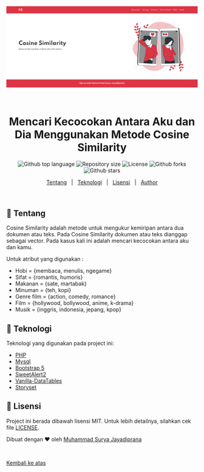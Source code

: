 <div align="center" id="top"> 
  <img src="screenshot/ss.png" alt="Cosine" />

  &#xa0;

  <!-- <a href="https://cosine.netlify.app">Demo</a> -->
</div>

<h1 align="center">Mencari Kecocokan Antara Aku dan Dia Menggunakan Metode Cosine Similarity</h1>

<p align="center">
  <img alt="Github top language" src="https://img.shields.io/github/languages/top/suryamsj/cosine?color=56BEB8">

  <img alt="Repository size" src="https://img.shields.io/github/repo-size/suryamsj/cosine?color=56BEB8">

  <img alt="License" src="https://img.shields.io/github/license/suryamsj/cosine?color=56BEB8">

  <img alt="Github forks" src="https://img.shields.io/github/forks/suryamsj/cosine?color=56BEB8" />

  <img alt="Github stars" src="https://img.shields.io/github/stars/suryamsj/cosine?color=56BEB8" />
</p>

<p align="center">
  <a href="#dart-tentang">Tentang</a> &#xa0; | &#xa0; 
  <a href="#rocket-teknologi">Teknologi</a> &#xa0; | &#xa0;
  <a href="#memo-lisensi">Lisensi</a> &#xa0; | &#xa0;
  <a href="https://github.com/suryamsj" target="_blank">Author</a>
</p>

<br>

## :dart: Tentang ##

Cosine Similarity adalah metode untuk mengukur kemiripan antara 
dua dokumen atau teks. Pada Cosine Similarity dokumen atau 
teks dianggap sebagai vector. Pada kasus kali ini adalah mencari kecocokan antara aku dan kamu.

Untuk atribut yang digunakan :
- Hobi = {membaca, menulis, ngegame}
- Sifat = {romantis, humoris}
- Makanan = {sate, martabak}
- Minuman = {teh, kopi}
- Genre film = {action, comedy, romance}
- Film = {hollywood, bollywood, anime, k-drama}
- Musik = {inggris, indonesia, jepang, kpop}

## :rocket: Teknologi ##

Teknologi yang digunakan pada project ini:

- [PHP](https://www.php.net/)
- [Mysql](https://www.mysql.com/)
- [Bootstrap 5](https://getbootstrap.com/)
- [SweetAlert2](https://sweetalert2.github.io/)
- [Vanilla-DataTables](https://github.com/Mobius1/Vanilla-DataTables)
- [Storyset](https://storyset.com/)

## :memo: Lisensi ##

Project ini berada dibawah lisensi MIT. Untuk lebih detailnya, silahkan cek file [LICENSE](LICENSE.md).


Dibuat dengan :heart: oleh <a href="https://github.com/suryamsj" target="_blank">Muhammad Surya Jayadiprana</a>

&#xa0;

<a href="#top">Kembali ke atas</a>
